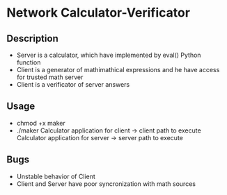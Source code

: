 # Network Calculator-Verificator

## Description
- Server is a calculator, which have implemented by eval() Python function
- Client is a generator of mathimathical expressions and he have access for trusted math server
- Client is a verificator of server answers

## Usage 
 - chmod +x maker
 - ./maker
   Calculator application for client -> client path to execute
   Calculator application for server -> server path to execute

## Bugs
 - Unstable behavior of Client
 - Client and Server have poor syncronization with math sources
